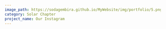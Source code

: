```yaml
---
image_path: https://sodagembira.github.io/MyWebsite/img/portfolio/5.png
category: Solar Chapter
project_name: Our Instagram
---
```

